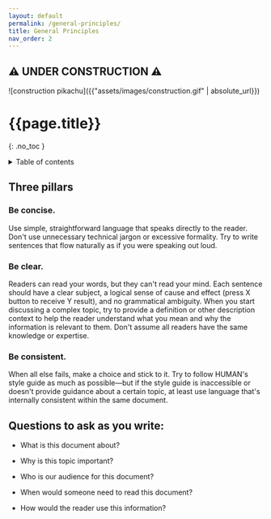 ```yaml
---
layout: default
permalink: /general-principles/
title: General Principles
nav_order: 2
---
```

## :warning: UNDER CONSTRUCTION :warning:

![construction pikachu]({{"assets/images/construction.gif" | absolute_url}})

# {{page.title}} 
{: .no_toc }
<details markdown="block">
  <summary>
    Table of contents
  </summary>
  {: .text-delta }
- TOC
{:toc}
</details>

## Three pillars
### Be concise.
Use simple, straightforward language that speaks directly to the reader. Don't use unnecessary technical jargon or excessive formality. 
Try to write sentences that flow naturally as if you were speaking out loud.

### Be clear.
Readers can read your words, but they can't read your mind. Each sentence should have a clear subject, a logical sense of cause and effect (press X button to receive Y result), and no grammatical ambiguity. When you start discussing a complex topic, try to provide a definition or other description context to help the reader understand what you mean and why the information is relevant to them. Don't assume all readers have the same knowledge or expertise.

### Be consistent.
When all else fails, make a choice and stick to it. Try to follow HUMAN's style guide as much as possible—but if the style guide is inaccessible or doesn't provide guidance about a certain topic, at least use language that's internally consistent within the same document.

## Questions to ask as you write:

* What is this document about?

* Why is this topic important?

* Who is our audience for this document?

* When would someone need to read this document?

* How would the reader use this information?